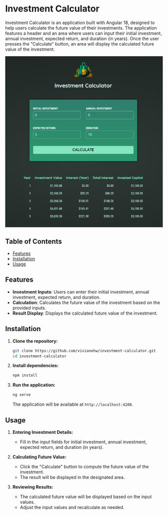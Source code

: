 # Investment Calculator

Investment Calculator is an application built with Angular 18, designed to help users calculate the future value of their investments. The application features a header and an area where users can input their initial investment, annual investment, expected return, and duration (in years). Once the user presses the "Calculate" button, an area will display the calculated future value of the investment.

![Investment Calculator screenshot](./public/investment-calculator-screenshot.png)

## Table of Contents
- [Features](#features)
- [Installation](#installation)
- [Usage](#usage)

## Features

- **Investment Inputs**: Users can enter their initial investment, annual investment, expected return, and duration.
- **Calculation**: Calculates the future value of the investment based on the provided inputs.
- **Result Display**: Displays the calculated future value of the investment.

## Installation

1. **Clone the repository:**
   ```sh
   git clone https://github.com/vivianehw/investment-calculator.git
   cd investment-calculator
   ```

2. **Install dependencies:**
   ```sh
   npm install
   ```

3. **Run the application:**
   ```sh
   ng serve
   ```
   The application will be available at `http://localhost:4200`.

## Usage

1. **Entering Investment Details:**
   - Fill in the input fields for initial investment, annual investment, expected return, and duration (in years).

2. **Calculating Future Value:**
   - Click the "Calculate" button to compute the future value of the investment.
   - The result will be displayed in the designated area.

3. **Reviewing Results:**
   - The calculated future value will be displayed based on the input values.
   - Adjust the input values and recalculate as needed.
